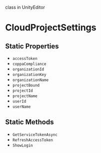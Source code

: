 class in UnityEditor
# CloudProjectSettings

## Static Properties
- `accessToken`
- `coppaCompliance`
- `organizationId`
- `organizationKey`
- `organizationName`
- `projectBound`
- `projectId`
- `projectName`
- `userId`
- `userName`
## Static Methods
- `GetServiceTokenAsync`
- `RefreshAccessToken`
- `ShowLogin`
